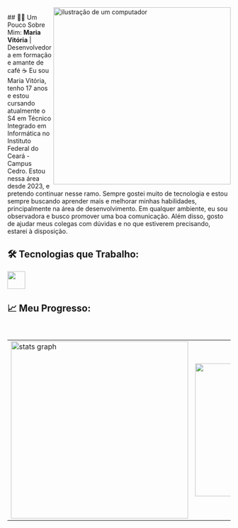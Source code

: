 <img src="https://raw.githubusercontent.com/MicaelliMedeiros/micaellimedeiros/master/image/computer-illustration.png" alt="ilustração de um computador" min-width="400px" max-width="400px" width="400px" align="right">

<p align="left"> 
## 🧑‍💻 Um Pouco Sobre Mim:
  <strong>Maria Vitória</strong> | Desenvolvedora em formação e amante de café ☕
   Eu sou Maria Vitória, tenho 17 anos e estou cursando atualmente o S4 em Técnico Integrado em Informática no Instituto Federal do Ceará - Campus Cedro. Estou nessa área desde 2023, e pretendo continuar nesse ramo. Sempre gostei muito de tecnologia e estou sempre buscando aprender mais e melhorar minhas habilidades, principalmente na área de desenvolvimento. Em qualquer ambiente, eu sou observadora e busco promover uma boa comunicação. Além disso, gosto de ajudar meus colegas com dúvidas e no que estiverem precisando, estarei à disposição.
</p>

## 🛠️ Tecnologias que Trabalho:

<div gap="10">
    <p align="start">
       <img height="40" src="https://skillicons.dev/icons?i=html,css,js,windows,mysql,c,python" />
    </p>
</div>

## 📈 Meu Progresso:

<br>
<table width="100%">
  <tr>
    <td>
      <img src="https://github-readme-stats.vercel.app/api?username=rannyzita&hide_title=false&hide_rank=false&bg_color=ffffff00&show_icons=true&card_width=520&include_all_commits=true&count_private=true&disable_animations=false&theme=react&locale=pt-br&hide_border=true" height="400" alt="stats graph"  />
    </td>
    <td>
      <picture>
         <source media="(prefers-color-scheme: dark)" srcset="https://github-readme-stats.anuraghazra1.vercel.app/api/top-langs?username=rannyzita&theme=react&bg_color=ffffff00&hide_border=true&no-frame=true&langs_count=6&locale=pt-br" />
         <img src="https://github-readme-stats.anuraghazra1.vercel.app/api/top-langs?username=rannyzita&bg_color=ffffff00&hide_border=true&no-frame=true&langs_count=6&locale=pt-br&theme=react" alt="" align="center" width="600" height="300"/>
      </picture>
    </td>
  </tr>
</table>

<br>


 

